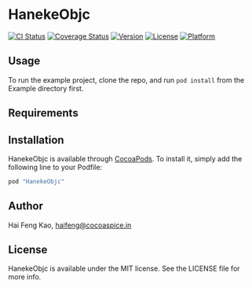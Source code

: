 # HanekeObjc

[![CI Status](http://img.shields.io/travis/haifengkao/HanekeObjc.svg?style=flat)](https://travis-ci.org/haifengkao/HanekeObjc)
[![Coverage Status](https://coveralls.io/repos/haifengkao/HanekeObjc/badge.svg?branch=master&service=github)](https://coveralls.io/github/haifengkao/HanekeObjc?branch=master)
[![Version](https://img.shields.io/cocoapods/v/HanekeObjc.svg?style=flat)](http://cocoapods.org/pods/HanekeObjc)
[![License](https://img.shields.io/cocoapods/l/HanekeObjc.svg?style=flat)](http://cocoapods.org/pods/HanekeObjc)
[![Platform](https://img.shields.io/cocoapods/p/HanekeObjc.svg?style=flat)](http://cocoapods.org/pods/HanekeObjc)

## Usage

To run the example project, clone the repo, and run `pod install` from the Example directory first.

## Requirements

## Installation

HanekeObjc is available through [CocoaPods](http://cocoapods.org). To install
it, simply add the following line to your Podfile:

```ruby
pod "HanekeObjc"
```

## Author

Hai Feng Kao, haifeng@cocoaspice.in

## License

HanekeObjc is available under the MIT license. See the LICENSE file for more info.
